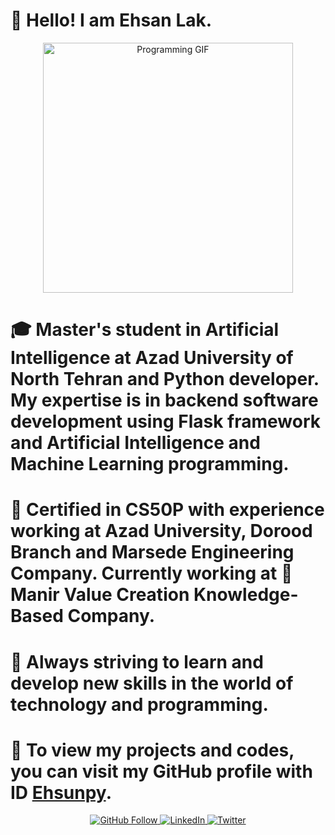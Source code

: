 # 👋 Hello! I am **Ehsan Lak**.

<p align="center">
  <a href="https://giphy.com/gifs/pudgypenguins-data-code-coding-2IudUHdI075HL02Pkk" target="_blank">
    <img src="https://media.giphy.com/media/2IudUHdI075HL02Pkk/giphy.gif" alt="Programming GIF" width="400"/>
  </a>
</p>

# 🎓 **Master's student in Artificial Intelligence** at Azad University of North Tehran and **Python** developer. My expertise is in **backend software development** using **Flask framework** and **Artificial Intelligence** and **Machine Learning** programming.

# 📜 **Certified in CS50P** with experience working at **Azad University, Dorood Branch** and **Marsede Engineering Company**. Currently working at 🌱 **Manir Value Creation Knowledge-Based Company**.

# 🔧 Always striving to learn and develop new skills in the world of technology and programming.

# 🔗 To view my projects and codes, you can visit my GitHub profile with ID [**Ehsunpy**](https://github.com/Ehsunpy).

<p align="center">
  <a href="https://github.com/Ehsunpy" target="_blank">
    <img src="https://img.shields.io/github/followers/Ehsunpy?label=Follow&style=social" alt="GitHub Follow" />
  </a>
  <a href="https://linkedin.com/in/ehsunpy" target="_blank">
    <img src="https://img.shields.io/badge/LinkedIn-Connect-blue?style=flat&logo=linkedin" alt="LinkedIn" />
  </a>
  <a href="https://twitter.com/ehsunpy" target="_blank">
    <img src="https://img.shields.io/badge/Twitter-Follow-blue?style=flat&logo=twitter" alt="Twitter" />
  </a>
</p>
